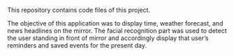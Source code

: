 This repository contains code files of this project. 

The objective of this application was to display time, weather forecast, and news headlines on the mirror. The facial recognition part was used to detect the user standing in front of mirror and accordingly display that user’s reminders and saved events for the present day.
